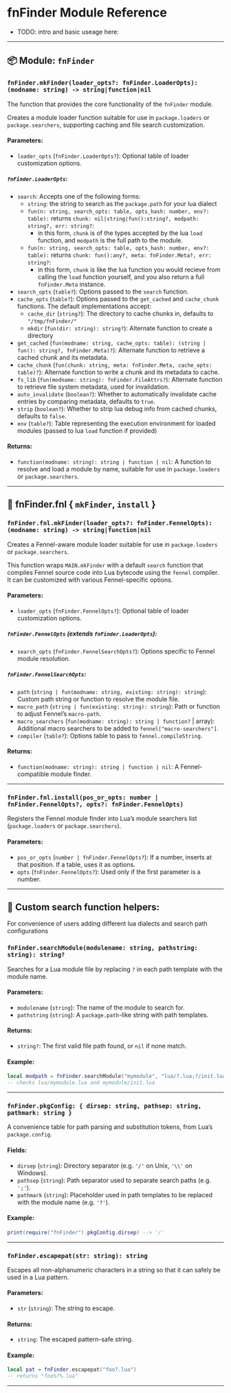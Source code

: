 # fnFinder Module Reference

- TODO: intro and basic useage here:

---

## 📦 Module: `fnFinder`

### `fnFinder.mkFinder(loader_opts?: fnFinder.LoaderOpts): (modname: string) -> string|function|nil`

The function that provides the core functionality of the `fnFinder` module.

Creates a module loader function suitable for use in `package.loaders` or `package.searchers`, supporting caching and file search customization.

#### Parameters:

* `loader_opts` (`fnFinder.LoaderOpts?`): Optional table of loader customization options.

##### `fnFinder.LoaderOpts`:

* `search`: Accepts one of the following forms:
    - `string`: the string to search as the `package.path` for your lua dialect
    - `fun(n: string, search_opts: table, opts_hash: number, env?: table):` returns `chunk: nil|string|fun():string?, modpath: string?, err: string?`:
        - in this form, `chunk` is of the types accepted by the lua `load` function, and `modpath` is the full path to the module.
    - `fun(n: string, search_opts: table, opts_hash: number, env?: table):` returns `chunk: fun():any?, meta: fnFinder.Meta?, err: string?`:
        - in this form, `chunk` is like the lua function you would recieve from calling the `load` function yourself, and you also return a full `fnFinder.Meta` instance.
* `search_opts` (`table?`): Options passed to the `search` function.
* `cache_opts` (`table?`): Options passed to the `get_cached` and `cache_chunk` functions. The default implementations accept:
    - `cache_dir` (`string?`): The directory to cache chunks in, defaults to `"/tmp/fnFinder/"`
    - `mkdir` (`fun(dir: string): string?`): Alternate function to create a directory
* `get_cached` (`fun(modname: string, cache_opts: table): (string | fun(): string?, fnFinder.Meta)?`): Alternate function to retrieve a cached chunk and its metadata.
* `cache_chunk` (`fun(chunk: string, meta: fnFinder.Meta, cache_opts: table)?`): Alternate function to write a chunk and its metadata to cache.
* `fs_lib` (`fun(modname: string): fnFinder.FileAttrs?`): Alternate function to retrieve file system metadata, used for invalidation.
* `auto_invalidate` (`boolean?`): Whether to automatically invalidate cache entries by comparing metadata, defaults to `true`.
* `strip` (`boolean?`): Whether to strip lua debug info from cached chunks, defaults to `false`.
* `env` (`table?`): Table representing the execution environment for loaded modules (passed to lua `load` function if provided)

#### Returns:

* `function(modname: string): string | function | nil`: A function to resolve and load a module by name, suitable for use in `package.loaders` or `package.searchers`.

---

## 🌿 fnFinder.fnl { `mkFinder`, `install` }


### `fnFinder.fnl.mkFinder(loader_opts?: fnFinder.FennelOpts): (modname: string) -> string|function|nil`

Creates a Fennel-aware module loader suitable for use in `package.loaders` or `package.searchers`.

This function wraps `MAIN.mkFinder` with a default `search` function that compiles Fennel source code into Lua bytecode using the `fennel` compiler. It can be customized with various Fennel-specific options.

#### Parameters:

* `loader_opts` (`fnFinder.FennelOpts?`): Optional table of loader customization options.

##### `fnFinder.FennelOpts` (extends `fnFinder.LoaderOpts`):

* `search_opts` (`fnFinder.FennelSearchOpts?`): Options specific to Fennel module resolution.

##### `fnFinder.FennelSearchOpts`:

* `path` (`string | fun(modname: string, existing: string): string`): Custom path string or function to resolve the module file.
* `macro_path` (`string | fun(existing: string): string`): Path or function to adjust Fennel’s `macro-path`.
* `macro_searchers` (`fun(modname: string): string | function?` | array): Additional macro searchers to be added to `fennel["macro-searchers"]`.
* `compiler` (`table?`): Options table to pass to `fennel.compileString`.

#### Returns:

* `function(modname: string): string | function | nil`: A Fennel-compatible module finder.

---

### `fnFinder.fnl.install(pos_or_opts: number | fnFinder.FennelOpts?, opts?: fnFinder.FennelOpts)`

Registers the Fennel module finder into Lua’s module searchers list (`package.loaders` or `package.searchers`).

#### Parameters:

* `pos_or_opts` (`number | fnFinder.FennelOpts?`): If a number, inserts at that position. If a table, uses it as options.
* `opts` (`fnFinder.FennelOpts?`): Used only if the first parameter is a number.

---

## 🔎 Custom search function helpers:

For convenience of users adding different lua dialects and search path configurations

### `fnFinder.searchModule(modulename: string, pathstring: string): string?`

Searches for a Lua module file by replacing `?` in each path template with the module name.

#### Parameters:

* `modulename` (`string`): The name of the module to search for.
* `pathstring` (`string`): A `package.path`-like string with path templates.

#### Returns:

* `string?`: The first valid file path found, or `nil` if none match.

#### Example:

```lua
local modpath = fnFinder.searchModule("mymodule", "lua/?.lua;?/init.lua")
-- checks lua/mymodule.lua and mymodule/init.lua
```

---

### `fnFinder.pkgConfig: { dirsep: string, pathsep: string, pathmark: string }`

A convenience table for path parsing and substitution tokens, from Lua’s `package.config`.

#### Fields:

* `dirsep` (`string`): Directory separator (e.g. `'/'` on Unix, `'\\'` on Windows).
* `pathsep` (`string`): Path separator used to separate search paths (e.g. `';'`).
* `pathmark` (`string`): Placeholder used in path templates to be replaced with the module name (e.g. `'?'`).

#### Example:

```lua
print(require("fnFinder").pkgConfig.dirsep) --> '/'
```

---

### `fnFinder.escapepat(str: string): string`

Escapes all non-alphanumeric characters in a string so that it can safely be used in a Lua pattern.

#### Parameters:

* `str` (`string`): The string to escape.

#### Returns:

* `string`: The escaped pattern-safe string.

#### Example:

```lua
local pat = fnFinder.escapepat("foo?.lua")
-- returns "foo%?%.lua"
```

---
